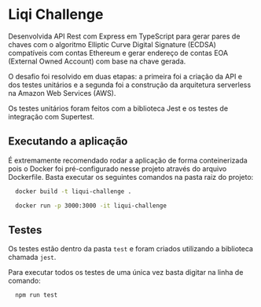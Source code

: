
# Liqi Challenge
Desenvolvida API Rest com Express em TypeScript para gerar pares de chaves com o algoritmo Elliptic Curve Digital Signature (ECDSA) compatíveis com contas Ethereum e gerar endereço de contas EOA (External Owned Account) com base na chave gerada.

O desafio foi resolvido em duas etapas: a primeira foi a criação da API e dos testes unitários e a segunda foi a construção da arquitetura serverless na Amazon Web Services (AWS).

Os testes unitários foram feitos com a biblioteca Jest e os testes de integração com Supertest.

## Executando a aplicação
É extremamente recomendado rodar a aplicação de forma conteinerizada pois o Docker foi pré-configurado nesse projeto através do arquivo Dockerfile. Basta executar os seguintes comandos na pasta raiz do projeto:

```bash
  docker build -t liqui-challenge .
```

```bash
  docker run -p 3000:3000 -it liqui-challenge
```

## Testes
Os testes estão dentro da pasta ``test`` e foram criados utilizando a biblioteca chamada ``jest``.

Para executar todos os testes de uma única vez basta digitar na linha de comando:

```bash
  npm run test
```

